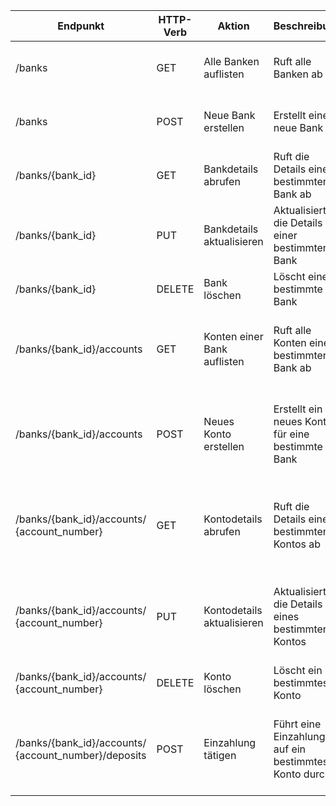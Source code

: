 | Endpunkt                                                | HTTP-Verb | Aktion                      | Beschreibung                                         | JSON-Format Anfrage                              | JSON-Format Antwort                                                                                    |
| ------------------------------------------------------- | --------- | --------------------------- | ---------------------------------------------------- | ------------------------------------------------ | ------------------------------------------------------------------------------------------------------ |
| /banks                                                  | GET       | Alle Banken auflisten       | Ruft alle Banken ab                                  | -                                                | [{ "bank_id": "string", "name": "string", "location": "string" }, ...]                                 |
| /banks                                                  | POST      | Neue Bank erstellen         | Erstellt eine neue Bank                              | { "name": "string", "location": "string" }       | { "bank_id": "string", "name": "string", "location": "string" }                                        |
| /banks/{bank_id}                                        | GET       | Bankdetails abrufen         | Ruft die Details einer bestimmten Bank ab            | -                                                | { "bank_id": "string", "name": "string", "location": "string" }                                        |
| /banks/{bank_id}                                        | PUT       | Bankdetails aktualisieren   | Aktualisiert die Details einer bestimmten Bank       | { "name": "string", "location": "string" }       | { "bank_id": "string", "name": "string", "location": "string" }                                        |
| /banks/{bank_id}                                        | DELETE    | Bank löschen                | Löscht eine bestimmte Bank                           | -                                                | -                                                                                                      |
| /banks/{bank_id}/accounts                               | GET       | Konten einer Bank auflisten | Ruft alle Konten einer bestimmten Bank ab            | -                                                | [{ "account_number": "string", "account_type": "string", "balance": "float" }, ...]                    |
| /banks/{bank_id}/accounts                               | POST      | Neues Konto erstellen       | Erstellt ein neues Konto für eine bestimmte Bank     | { "account_type": "string", "balance": "float" } | { "account_number": "string", "account_type": "string", "balance": "float", "bank_id": "string" }      |
| /banks/{bank_id}/accounts/<br>{account_number}          | GET       | Kontodetails abrufen        | Ruft die Details eines bestimmten Kontos ab          | -                                                | { "account_number": "string", "account_type": "string", "balance": "float", "bank_id": "string" }      |
| /banks/{bank_id}/accounts/<br>{account_number}          | PUT       | Kontodetails aktualisieren  | Aktualisiert die Details eines bestimmten Kontos     | { "account_type": "string", "balance": "float" } | { "account_number": "string", "account_type": "string", "balance": "float", "bank_id": "string" }      |
| /banks/{bank_id}/accounts/<br>{account_number}          | DELETE    | Konto löschen               | Löscht ein bestimmtes Konto                          | -                                                | -                                                                                                      |
| /banks/{bank_id}/accounts/<br>{account_number}/deposits | POST      | Einzahlung tätigen          | Führt eine Einzahlung auf ein bestimmtes Konto durch | { "amount": "float" }                            | { "transaction_id": "string", "amount": "float", "timestamp": "datetime", "account_number": "string" } |